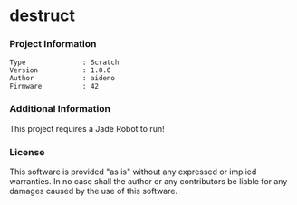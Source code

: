 destruct
================



### Project Information
```
Type              : Scratch
Version           : 1.0.0
Author            : aideno
Firmware          : 42
```

### Additional Information
This project requires a Jade Robot to run!

### License
This software is provided "as is" without any expressed or implied warranties.  In no case shall the author or any contributors be liable for any damages caused by the use of this software.


